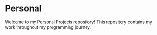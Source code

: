 # Personal

Welcome to my Personal Projects repository! This repository contains my work throughout my programming journey.
